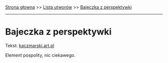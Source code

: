 [Strona głowna](../index.md) >> [Lista utworów](../list.md) >> [Bajeczka z perspektywki](24.md)

---

# Bajeczka z perspektywki

Tekst: [kaczmarski.art.pl](https://www.kaczmarski.art.pl/tworczosc/wiersze/bajeczka-z-perspektywki/)

Element pospolity, nic ciekawego.